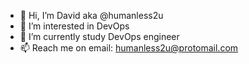 - 👋 Hi, I’m David aka @humanless2u
- 👀 I’m interested in DevOps
- 🌱 I’m currently study DevOps engineer
- 📫 Reach me on email: humanless2u@protomail.com
